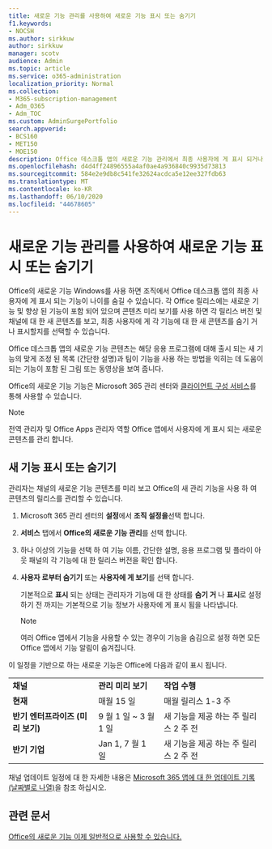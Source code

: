 ```yaml
---
title: 새로운 기능 관리를 사용하여 새로운 기능 표시 또는 숨기기
f1.keywords:
- NOCSH
ms.author: sirkkuw
author: sirkkuw
manager: scotv
audience: Admin
ms.topic: article
ms.service: o365-administration
localization_priority: Normal
ms.collection:
- M365-subscription-management
- Adm_O365
- Adm_TOC
ms.custom: AdminSurgePortfolio
search.appverid:
- BCS160
- MET150
- MOE150
description: Office 데스크톱 앱의 새로운 기능 관리에서 최종 사용자에 게 표시 되거나 숨겨진 기능과 새 콘텐츠를 볼 것인지 여부를 결정 합니다.
ms.openlocfilehash: d4d4ff24896555a4af0ae4a936840c9935d73813
ms.sourcegitcommit: 584e2e9db8c541fe32624acdca5e12ee327fdb63
ms.translationtype: MT
ms.contentlocale: ko-KR
ms.lasthandoff: 06/10/2020
ms.locfileid: "44678605"
---
```

# <a name="show-or-hide-new-features-using-whats-new-management"></a>새로운 기능 관리를 사용하여 새로운 기능 표시 또는 숨기기

Office의 새로운 기능 Windows를 사용 하면 조직에서 Office 데스크톱 앱의 최종 사용자에 게 표시 되는 기능이 나이를 숨길 수 있습니다. 각 Office 릴리스에는 새로운 기능 및 향상 된 기능이 포함 되어 있으며 콘텐츠 미리 보기를 사용 하면 각 릴리스 버전 및 채널에 대 한 새 콘텐츠를 보고, 최종 사용자에 게 각 기능에 대 한 새 콘텐츠를 숨기 거 나 표시할지를 선택할 수 있습니다. 

Office 데스크톱 앱의 새로운 기능 콘텐츠는 해당 응용 프로그램에 대해 출시 되는 새 기능의 맞게 조정 된 목록 (간단한 설명)과 팀이 기능을 사용 하는 방법을 익히는 데 도움이 되는 기능이 포함 된 그림 또는 동영상을 보여 줍니다. 

Office의 새로운 기능 기능은 Microsoft 365 관리 센터와 [클라이언트 구성 서비스](https://config.office.com)를 통해 사용할 수 있습니다.

> [!NOTE]
> 전역 관리자 및 Office Apps 관리자 역할 Office 앱에서 사용자에 게 표시 되는 새로운 콘텐츠를 관리 합니다.

##  <a name="show-or-hide-new-features"></a>새 기능 표시 또는 숨기기 

관리자는 채널의 새로운 기능 콘텐츠를 미리 보고 Office의 새 관리 기능을 사용 하 여 콘텐츠의 릴리스를 관리할 수 있습니다.

1. Microsoft 365 관리 센터의 **설정**에서 **조직 설정을**선택 합니다.

2. **서비스** 탭에서 **Office의 새로운 기능 관리**를 선택 합니다.

3. 하나 이상의 기능을 선택 하 여 기능 이름, 간단한 설명, 응용 프로그램 및 플라이 아웃 패널의 각 기능에 대 한 릴리스 버전을 확인 합니다.

4. **사용자 로부터 숨기기** 또는 **사용자에 게 보기**를 선택 합니다.  

    기본적으로 **표시** 되는 상태는 관리자가 기능에 대 한 상태를 **숨기 거** 나 **표시**로 설정 하기 전 까지는 기본적으로 기능 정보가 사용자에 게 표시 됨을 나타냅니다.  

    > [!NOTE]
    > 여러 Office 앱에서 기능을 사용할 수 있는 경우이 기능을 숨김으로 설정 하면 모든 Office 앱에서 기능 알림이 숨겨집니다.

이 일정을 기반으로 하는 새로운 기능은 Office에 다음과 같이 표시 됩니다.

||||
|:-----|:-----|:-----|
|**채널** <br/> |**관리 미리 보기** <br/> |**작업 수행** <br/> |
|**현재** <br/> |매월 15 일  <br/> |매월 릴리스 1-3 주 <br/> |
|**반기 엔터프라이즈 (미리 보기)** <br/> |9 월 1 일 ~ 3 월 1 일 <br/> | 새 기능을 제공 하는 주 릴리스 2 주 전
|**반기 기업** <br/> |Jan 1, 7 월 1 일 <br/> | 새 기능을 제공 하는 주 릴리스 2 주 전<br/> |

채널 업데이트 일정에 대 한 자세한 내용은 [Microsoft 365 앱에 대 한 업데이트 기록 (날짜별로 나열)](https://docs.microsoft.com/officeupdates/update-history-microsoft365-apps-by-date)을 참조 하십시오.

## <a name="related-articles"></a>관련 문서

[Office의 새로운 기능 이제 일반적으로 사용할 수 있습니다.](https://techcommunity.microsoft.com/t5/microsoft-365-blog/office-what-s-new-management-is-now-generally-available/ba-p/1179954)